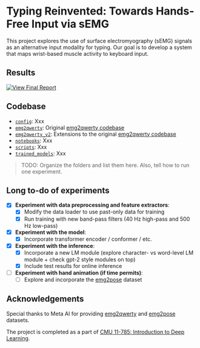 # Typing Reinvented: Towards Hands-Free Input via sEMG

This project explores the use of surface electromyography (sEMG) signals as an alternative input modality for typing. Our goal is to develop a system that maps wrist-based muscle activity to keyboard input. 

## Results 

<p align="left">
  <a href="https://drive.google.com/file/d/1ptFljvxhDz1Og_-TxIwuATIsxz8HZnLf/view?usp=sharing" target="_blank">
    <img src="https://img.shields.io/badge/View%20Final%20Report-blue?style=for-the-badge" alt="View Final Report">
  </a>
</p>

## Codebase

- [`config`](./config): Xxx
- [`emg2qwerty`](./emg2qwerty): Original [emg2qwerty codebase](https://github.com/facebookresearch/emg2qwerty)
- [`emg2qwerty_v2`](./emg2qwerty_v2): Extensions to the original [emg2qwerty codebase](https://github.com/facebookresearch/emg2qwerty)
- [`notebooks`](./notebooks): Xxx
- [`scripts`](./scripts): Xxx
- [`trained_models`](./trained_models): Xxx

> TODO: Organize the folders and list them here. Also, tell how to run one experiment. 

## Long to-do of experiments

- [x] **Experiment with data preprocessing and feature extractors**: 
  - [x] Modify the data loader to use past-only data for training  
  - [x] Run training with new band-pass filters (40 Hz high-pass and 500 Hz low-pass)
- [x] **Experiment with the model**: 
  - [x] Incorporate transformer encoder / conformer / etc. 
- [x] **Experiment with the inference**:
  - [x] Incorporate a new LM module (explore character- vs word-level LM module + check gpt-2 style modules on top)
  - [x] Include test results for online inference
- [ ] **Experiment with hand animation (if time permits)**:
  - [ ] Explore and incorporate the [emg2pose](https://github.com/facebookresearch/emg2pose) dataset  
  
## Acknowledgements

Special thanks to Meta AI for providing [emg2qwerty](https://github.com/facebookresearch/emg2qwerty) and [emg2pose](https://github.com/facebookresearch/emg2pose) datasets.

The project is completed as a part of [CMU 11-785: Introduction to Deep Learning](https://deeplearning.cs.cmu.edu/S25/index.html).
